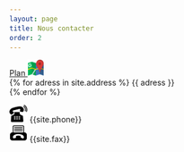```yaml
---
layout: page
title: Nous contacter
order: 2
---
```


<p>
<a href="{{site.googlemap}}" >Plan&nbsp;<img class="icon" src="/public/maps.png" alt="maps" title="adresse" width="30"/></a><br>
{% for adress in site.address %}
{{ adress }} <br>
{% endfor %}

<img src="/public/tel.svg" width="32" class="icon" title="Téléphone" alt="Téléphone" />&nbsp;{{site.phone}}<br>
<img src="/public/fax.png" width="32" class="icon" title="Télécopie" alt="Télécopie" />&nbsp;{{site.fax}}<br>

</p>
